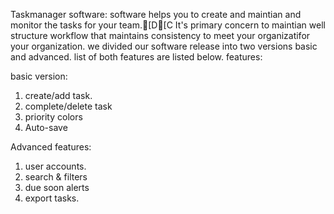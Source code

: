 Taskmanager software: software helps you to create and maintian and monitor the tasks for your team.[D[C It's primary concern to maintian well structure workflow that maintains consistency to meet your organizatifor your organization. we divided our software release into two versions basic and advanced. list of both features are listed below.
features:

basic version: 

1. create/add task.
2. complete/delete task
3. priority colors
4. Auto-save

Advanced features:
1. user accounts.
2. search & filters
3. due soon alerts
4. export tasks.


